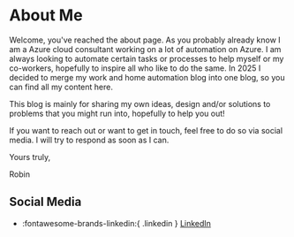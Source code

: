 # About Me

Welcome, you've reached the about page. As you probably already know I am a Azure cloud consultant working on a lot of automation on Azure. I am always looking to automate certain tasks or processes to help myself or my co-workers, hopefully to inspire all who like to do the same. In 2025 I decided to merge my work and home automation blog into one blog, so you can find all my content here.

This blog is mainly for sharing my own ideas, design and/or solutions to problems that you might run into, hopefully to help you out!

If you want to reach out or want to get in touch, feel free to do so via social media. I will try to respond as soon as I can.

Yours truly,

Robin

## Social Media

- :fontawesome-brands-linkedin:{ .linkedin } [LinkedIn](https://www.linkedin.com/in/robinmakkus/)